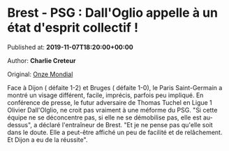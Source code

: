 
# Brest - PSG : Dall'Oglio appelle à un état d'esprit collectif !

Published at: **2019-11-07T18:20:00+00:00**

Author: **Charlie Creteur**

Original: [Onze Mondial](http://www.onzemondial.com/ligue-1/2019-2020/brest-psg-dall-oglio-appelle-a-un-etat-d-esprit-collectif-201911)

Face à Dijon ( défaite 1-2) et Bruges ( défaite 1-0), le Paris Saint-Germain a montré un visage différent, facile, imprécis, parfois peu impliqué. En conférence de presse, le futur adversaire de Thomas Tuchel en Ligue 1 Olivier Dall'Olglio, ne croit pas vraiment à une méforme du PSG. "Si cette équipe ne se déconcentre pas, si elle ne se démobilise pas, elle est au-dessus", a déclaré l'entraîneur de Brest. "Et je ne pense pas qu'elle soit dans le doute. Elle a peut-être affiché un peu de facilité et de relâchement. Et Dijon a eu de la réussite".
